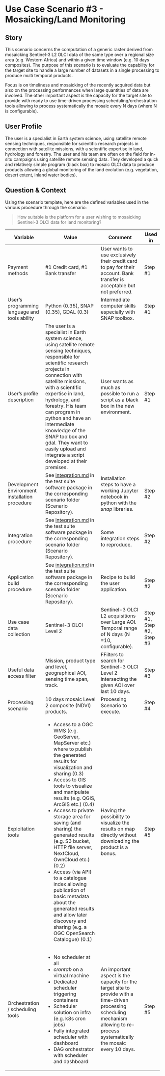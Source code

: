 # Use Case Scenario #3 - Mosaicking/Land Monitoring

## Story

This scenario concerns the computation of a generic raster derived from mosaicking Sentinel-3 L2 OLCI data of the same type over a regional size area (e.g. Western Africa) and within a given time window (e.g. 10 days composites). The purpose of this scenario is to evaluate the capability for the target site to handle a large number of datasets in a single processing to produce multi temporal products.

Focus is on timeliness and mosaicking of the recently acquired data but also on the processing performances when large quantities of data are involved. The other important aspect is the capacity for the target site to provide with ready to use time-driven processing scheduling/orchestration tools allowing to process systematically the mosaic every N days (where N is configurable).

## User Profile 

The user is a specialist in Earth system science, using satellite remote sensing techniques, responsible for scientific research projects in connection with satellite missions, with a scientific expertise in land, hydrology and forestry. The user and his team are often on the field for in-situ campaigns using satellite remote sensing data. They developed a quick and relatively simple program (black box) to mosaic OLCI data to produce products allowing a global monitoring of the land evolution (e.g. vegetation, desert extent, inland water bodies).

## Question & Context

Using the scenario template, here are the defined variables used in the various procedure through the scenario:

> How suitable is the platform for a user wishing to mosaicking Sentinel-3 OLCI data for land monitoring? 

| Variable | Value | Comment | Used in |
| ---------------------------------------------- | --------------------------------------------------------------------------------------------------------------------------------------------------------------------------------------- | ---------------------------------------------------------------------------------------------------------- | ----------------------- |
|  Payment methods | #1 Credit card, #1 Bank transfer |  User wants to use exclusively their credit card to pay for their account. Bank transfer is acceptable but not preferred. | Step #1 |
|  User’s programming language and tools ability | Python (0.35), SNAP (0.35), GDAL (0.3) |  Intermediate computer skills especially with SNAP toolbox. | Step #1 |
|  User’s profile description | The user is a specialist in Earth system science, using satellite remote sensing techniques, responsible for scientific research projects in connection with satellite missions, with a scientific expertise in land, hydrology, and forestry. His team can program in python and have an intermediate knowledge of the SNAP toolbox and gdal. They want to easily upload and integrate a script developed at their premises. |  User wants as much as possible to run a script as a black box in the new environment. | Step #1 |
|  Development Environment installation procedure | See [integration.md](integration.md) in the test suite software package in the corresponding scenario folder (Scenario Repository). |  Installation steps to have a working Jupyter notebook in python with the _snap_ libraries. | Step #2 |
|  Integration procedure | See [integration.md](integration.md) in the test suite software package in the corresponding scenario folder (Scenario Repository). |  Some integration steps to reproduce. | Step #2 |
|  Application build procedure | See [integration.md](integration.md) in the test suite software package in the corresponding scenario folder (Scenario Repository). |  Recipe to build the user application. | Step #2 |
|  Use case data collection | Sentinel-3 OLCI Level 2 |  Sentinel-3 OLCI L2 acquisitions over Large AOI. Temporal range of N days (N =10, configurable). | Step #1, Step #2, Step #3 |
|  Useful data access filter | Mission, product type and level, geographical AOI, sensing time span, track. |  FFilters to search for Sentinel-3 OLCI Level 2 intersecting the given AOI over last 10 days. | Step #3 |
|  Processing scenario | 10 days mosaic Level 2 composite (NDVI) products. |  Processing Scenario to execute. | Step #4 |
|  Exploitation tools | <ul><li>Access to a OGC WMS (e.g. GeoServer, MapServer etc.) where to publish the generated results for visualization and sharing (0.3)</li><li>Access to GIS tools to visualize and manipulate results (e.g. QGIS, ArcGIS etc.) (0.4)</li><li>Access to private storage area for saving (and sharing) the generated results (e.g. S3 bucket, HTTP file server, NextCloud, OwnCloud etc.) (0.2)</li><li>Access (via API) to a catalogue index allowing publication of basic metadata about the generated results and allow later discovery and sharing (e.g. a OGC OpenSearch Catalogue) (0.1)</li></ul> |  Having the possibility to visualize the results on map directly without downloading the product is a bonus. | Step #5 |
|  Orchestration / scheduling tools | <ul><li>No scheduler at all</li><li>_crontab_ on a virtual machine</li><li>Dedicated scheduler triggering containers</li><li>Scheduler solution on infra (e.g. k8s cron jobs)</li><li>Fully integrated scheduler with dashboard</li><li>DAG orchestrator with scheduler and dashboard</li><ul> |  An important aspect is the capacity for the target site to provide with a time-driven processing scheduling mechanism allowing to re-process systematically the mosaic every 10 days. | Step #5 |
